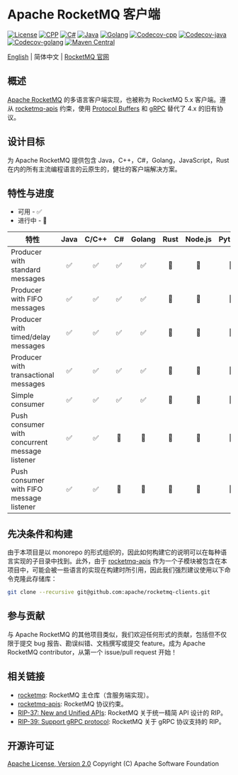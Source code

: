 # Apache RocketMQ 客户端

[![License][license-image]][license-url]
[![CPP][cpp-image]][cpp-url]
[![C#][csharp-image]][csharp-url]
[![Java][java-image]][java-url]
[![Golang][golang-image]][golang-url]
[![Codecov-cpp][codecov-cpp-image]][codecov-url]
[![Codecov-java][codecov-java-image]][codecov-url]
[![Codecov-golang][codecov-golang-image]][codecov-url]
[![Maven Central][maven-image]][maven-url]

[English](README.md) | 简体中文 | [RocketMQ 官网](https://rocketmq.apache.org/)

## 概述

[Apache RocketMQ](https://rocketmq.apache.org/) 的多语言客户端实现，也被称为 RocketMQ 5.x 客户端。遵从 [rocketmq-apis](https://github.com/apache/rocketmq-apis) 约束，使用 [Protocol Buffers](https://developers.google.com/protocol-buffers) 和 [gRPC](https://grpc.io/) 替代了 4.x 的旧有协议。

## 设计目标

为 Apache RocketMQ 提供包含 Java，C++，C#，Golang，JavaScript，Rust 在内的所有主流编程语言的云原生的，健壮的客户端解决方案。

## 特性与进度

* 可用 - ✅
* 进行中 - 🚧

| 特性                                            | Java  | C/C++ |  C#   | Golang | Rust  | Node.js | Python |
| ---------------------------------------------- | :---: | :---: | :---: | :----: | :---: | :-----: | :----: |
| Producer with standard messages                |   ✅   |   ✅   |   ✅   |   ✅    |   🚧   |    🚧    |   🚧    |
| Producer with FIFO messages                    |   ✅   |   ✅   |   ✅   |   ✅    |   🚧   |    🚧    |   🚧    |
| Producer with timed/delay messages             |   ✅   |   ✅   |   ✅   |   ✅    |   🚧   |    🚧    |   🚧    |
| Producer with transactional messages           |   ✅   |   ✅   |   ✅   |   ✅    |   🚧   |    🚧    |   🚧    |
| Simple consumer                                |   ✅   |   ✅   |   ✅   |   ✅    |   🚧   |    🚧    |   🚧    |
| Push consumer with concurrent message listener |   ✅   |   ✅   |   🚧   |   🚧    |   🚧   |    🚧    |   🚧    |
| Push consumer with FIFO message listener       |   ✅   |   ✅   |   🚧   |   🚧    |   🚧   |    🚧    |   🚧    |

## 先决条件和构建

由于本项目是以 monorepo 的形式组织的，因此如何构建它的说明可以在每种语言实现的子目录中找到。此外，由于 [rocketmq-apis](https://github.com/apache/rocketmq-apis) 作为一个子模块被包含在本项目中，可能会被一些语言的实现在构建时所引用，因此我们强烈建议使用以下命令克隆此存储库：

```sh
git clone --recursive git@github.com:apache/rocketmq-clients.git
```

## 参与贡献

与 Apache RocketMQ 的其他项目类似，我们欢迎任何形式的贡献，包括但不仅限于提交 bug 报告、勘误纠错、文档撰写或提交 feature。成为 Apache RocketMQ contributor，从第一个 issue/pull request 开始！

## 相关链接

* [rocketmq](https://github.com/apache/rocketmq): RocketMQ 主仓库（含服务端实现）。
* [rocketmq-apis](https://github.com/apache/rocketmq-apis): RocketMQ 协议约束。
* [RIP-37: New and Unified APIs](https://shimo.im/docs/m5kv92OeRRU8olqX): RocketMQ 关于统一精简 API 设计的 RIP。
* [RIP-39: Support gRPC protocol](https://shimo.im/docs/gXqmeEPYgdUw5bqo): RocketMQ 关于 gRPC 协议支持的 RIP。

## 开源许可证

[Apache License, Version 2.0](http://www.apache.org/licenses/LICENSE-2.0.html) Copyright (C) Apache Software Foundation

[license-image]: https://img.shields.io/badge/license-Apache%202-4EB1BA.svg
[license-url]: https://www.apache.org/licenses/LICENSE-2.0.html
[cpp-image]: https://github.com/apache/rocketmq-clients/actions/workflows/cpp_build.yml/badge.svg
[cpp-url]: https://github.com/apache/rocketmq-clients/actions/workflows/cpp_build.yml
[csharp-image]: https://github.com/apache/rocketmq-clients/actions/workflows/csharp_build.yml/badge.svg
[csharp-url]: https://github.com/apache/rocketmq-clients/actions/workflows/csharp_build.yml
[java-image]: https://github.com/apache/rocketmq-clients/actions/workflows/java_build.yml/badge.svg
[java-url]: https://github.com/apache/rocketmq-clients/actions/workflows/java_build.yml
[golang-image]: https://github.com/apache/rocketmq-clients/actions/workflows/golang_build.yml/badge.svg
[golang-url]: https://github.com/apache/rocketmq-clients/actions/workflows/golang_build.yml
[codecov-cpp-image]: https://img.shields.io/codecov/c/gh/apache/rocketmq-clients/master?flag=cpp&label=CPP%20Coverage&logo=codecov
[codecov-java-image]: https://img.shields.io/codecov/c/gh/apache/rocketmq-clients/master?flag=java&label=Java%20Coverage&logo=codecov
[codecov-golang-image]: https://img.shields.io/codecov/c/gh/apache/rocketmq-clients/master?flag=golang&label=Golang%20Coverage&logo=codecov
[codecov-url]: https://codecov.io/gh/apache/rocketmq-clients/branch/master/
[maven-image]: https://maven-badges.herokuapp.com/maven-central/org.apache.rocketmq/rocketmq-client-java/badge.svg
[maven-url]: https://maven-badges.herokuapp.com/maven-central/org.apache.rocketmq/rocketmq-client-java

